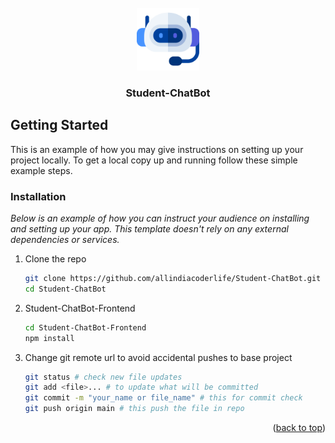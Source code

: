 <!-- PROJECT LOGO -->
<br />
<div align="center">
    <img src="./Student-ChatBot-Frontend/src/assets/images/8943377.png" alt="Logo" width="100" height="100">
  <h3 align="center">Student-ChatBot</h3>
</div>

<!-- GETTING STARTED -->
## Getting Started

This is an example of how you may give instructions on setting up your project locally.
To get a local copy up and running follow these simple example steps.
<!--
### Prerequisites

This is an example of how to list things you need to use the software and how to install them.
* npm
  ```sh
  npm install npm@latest -g
  ```
-->
### Installation

_Below is an example of how you can instruct your audience on installing and setting up your app. This template doesn't rely on any external dependencies or services._

1. Clone the repo
   ```sh
   git clone https://github.com/allindiacoderlife/Student-ChatBot.git
   cd Student-ChatBot
   ```
2. Student-ChatBot-Frontend
   ```sh
   cd Student-ChatBot-Frontend
   npm install
   ```
5. Change git remote url to avoid accidental pushes to base project
   ```sh
   git status # check new file updates
   git add <file>... # to update what will be committed
   git commit -m "your_name or file_name" # this for commit check
   git push origin main # this push the file in repo
   ```

<p align="right">(<a href="#readme-top">back to top</a>)</p>
